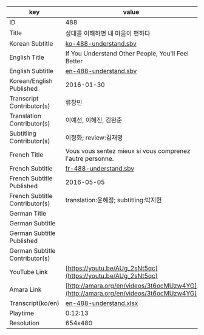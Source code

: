 |  key  |  value  |
|-------|---------|
| ID            | 488 |
| Title         | 상대를 이해하면 내 마음이 편하다 |
| Korean Subtitle | [ko-488-understand.sbv](https://github.com/jungtosociety/dharma-qna/raw/master/sub/488/ko-488-understand.sbv) |
| English Title | If You Understand Other People, You'll Feel Better |
| English Subtitle | [en-488-understand.sbv](https://github.com/jungtosociety/dharma-qna/raw/master/sub/488/en-488-understand.sbv) |
| Korean/English Published     | 2016-01-30 |
| Transcript Contributor(s)   | 류창민 |
| Translation Contributor(s)   | 이예선, 이혜진, 김완준 |
| Subtitling Contributor(s)   | 이정화; review:김재명 |
| French Title | Vous vous sentez mieux si vous comprenez l'autre personne. |
| French Subtitle | [fr-488-understand.sbv](https://github.com/jungtosociety/dharma-qna/raw/master/sub/488/fr-488-understand.sbv) |
| French Subtitle Published | 2016-05-05 |
| French Subtitle Contributor(s) | translation:윤혜정; subtitling:박지현 |
| German Title |  |
| German Subtitle |  |
| German Subtitle Published |  |
| German Subtitle Contributor(s) |  |
| YouTube Link  | [https://youtu.be/AUg_2sNt5qc](https://youtu.be/AUg_2sNt5qc) |
| Amara Link    | [http://amara.org/en/videos/3t6ocMUzw4YG](http://amara.org/en/videos/3t6ocMUzw4YG) |
| Transcript(ko/en) | [en-488-understand.xlsx](https://github.com/jungtosociety/dharma-qna/raw/master/sub/488/en-488-understand.xlsx) |
| Playtime | 0:12:13 |
| Resolution | 654x480|

